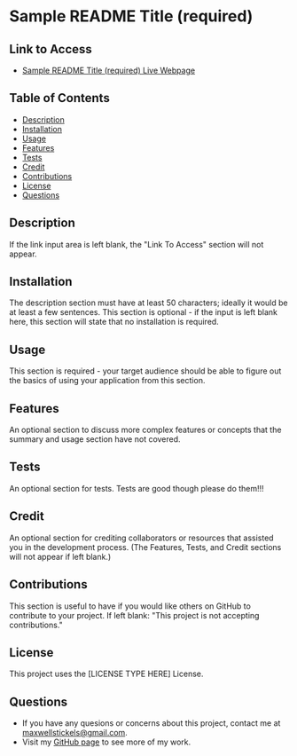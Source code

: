 # Sample README Title (required)

## Link to Access
* [Sample README Title (required) Live Webpage](https://www.google.com)

## Table of Contents
* [Description](#description)
* [Installation](#installation)
* [Usage](#usage)
* [Features](#features)
* [Tests](#tests)
* [Credit](#credit)
* [Contributions](#contributions)
* [License](#license)
* [Questions](#questions)

## Description
If the link input area is left blank, the "Link To Access" section will not appear. 

## Installation
The description section must have at least 50 characters; ideally it would be at least a few sentences. This section is optional - if the input is left blank here, this section will state that no installation is required. 

## Usage
This section is required - your target audience should be able to figure out the basics of using your application from this section. 

## Features
An optional section to discuss more complex features or concepts that the summary and usage section have not covered.

## Tests
An optional section for tests. Tests are good though please do them!!!

## Credit
An optional section for crediting collaborators or resources that assisted you in the development process. (The Features, Tests, and Credit sections will not appear if left blank.)

## Contributions
This section is useful to have if you would like others on GitHub to contribute to your project. If left blank: "This project is not accepting contributions."

## License
This project uses the [LICENSE TYPE HERE] License.

## Questions
* If you have any quesions or concerns about this project, contact me at [maxwellstickels@gmail.com](mailto:maxwellstickels@gmail.com).
* Visit my [GitHub page](https://github.com/maxwellstickels) to see more of my work.
